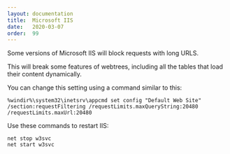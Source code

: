 ```yaml
---
layout: documentation
title:  Microsoft IIS
date:   2020-03-07
order:  99
---
```


Some versions of  Microsoft IIS will block requests with long URLS.

This will break some features of webtrees, including all the tables
that load their content dynamically.

You can change this setting using a command similar to this:

```
%windir%\system32\inetsrv\appcmd set config "Default Web Site" /section:requestFiltering /requestLimits.maxQueryString:20480 /requestLimits.maxUrl:20480
```

Use these commands to restart IIS:

```
net stop w3svc
net start w3svc
```
